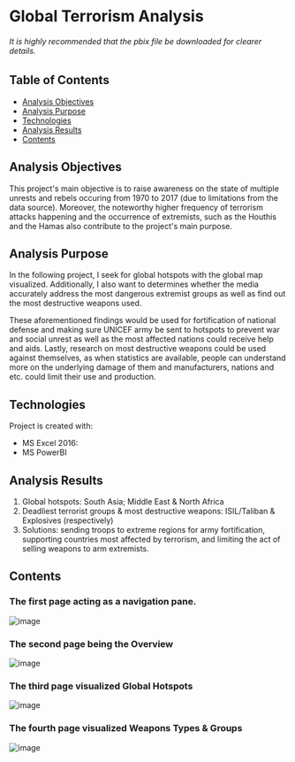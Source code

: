 # Global Terrorism Analysis

###### It is highly recommended that the pbix file be downloaded for clearer details.

## Table of Contents
- [Analysis Objectives](#Analysis-Objectives)
- [Analysis Purpose](#Analysis-Purpose)
- [Technologies](#Technologies)
- [Analysis Results](#Analysis-Results)
- [Contents](#Contents)

## Analysis Objectives
This project's main objective is to raise awareness on the state of multiple unrests and rebels occuring from 1970 to 2017 (due to limitations from the data source). Moreover, the noteworthy higher frequency of terrorism attacks happening and the occurrence of extremists, such as the Houthis and the Hamas also contribute to the project's main purpose.

## Analysis Purpose
In the following project, I seek for global hotspots with the global map visualized. Additionally, I also want to determines whether the media accurately address the most dangerous extremist groups as well as find out the most destructive weapons used. 

These aforementioned findings would be used for fortification of national defense and making sure UNICEF army be sent to hotspots to prevent war and social unrest as well as the most affected nations could receive help and aids. Lastly, research on most destructive weapons could be used against themselves, as when statistics are available, people can understand more on the underlying damage of them and manufacturers, nations and etc. could limit their use and production.

## Technologies
Project is created with:
* MS Excel 2016:
* MS PowerBI 

## Analysis Results

1. Global hotspots: South Asia; Middle East & North Africa
2. Deadliest terrorist groups & most destructive weapons: ISIL/Taliban & Explosives (respectively)
3. Solutions: sending troops to extreme regions for army fortification, supporting countries most affected by terrorism, and limiting the act of selling weapons to arm extremists.

## Contents
### The first page acting as a navigation pane.
![image](https://github.com/user-attachments/assets/85a7f985-d667-4775-bfeb-3f5a44e3c658)
### The second page being the Overview
![image](https://github.com/user-attachments/assets/5e653bab-d3c9-4962-9857-79ceb501271b)
### The third page visualized Global Hotspots
![image](https://github.com/user-attachments/assets/e385453a-c690-462b-a732-41af28677a54)
### The fourth page visualized Weapons Types & Groups
![image](https://github.com/user-attachments/assets/96d17916-ddf0-401a-93c0-e025d4db62b1)









